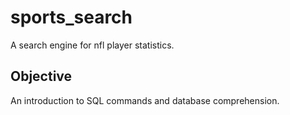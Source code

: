 # sports_search
A search engine for nfl player statistics.  
## Objective
An introduction to SQL commands and database comprehension.  
